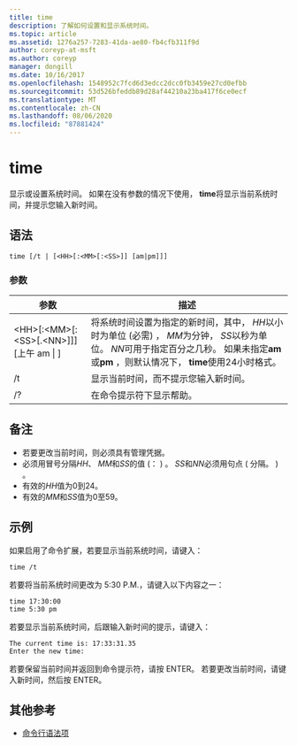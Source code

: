 ```yaml
---
title: time
description: 了解如何设置和显示系统时间。
ms.topic: article
ms.assetid: 1276a257-7283-41da-ae80-fb4cfb311f9d
author: coreyp-at-msft
ms.author: coreyp
manager: dongill
ms.date: 10/16/2017
ms.openlocfilehash: 1548952c7fcd6d3edcc2dcc0fb3459e27cd0efbb
ms.sourcegitcommit: 53d526bfeddb89d28af44210a23ba417f6ce0ecf
ms.translationtype: MT
ms.contentlocale: zh-CN
ms.lasthandoff: 08/06/2020
ms.locfileid: "87881424"
---
```

# <a name="time"></a>time



显示或设置系统时间。 如果在没有参数的情况下使用， **time**将显示当前系统时间，并提示您输入新时间。



## <a name="syntax"></a>语法

```
time [/t | [<HH>[:<MM>[:<SS>]] [am|pm]]]
```

### <a name="parameters"></a>参数

|参数|描述|
|---------|-----------|
|\<HH>[:\<MM>[:\<SS>[.\<NN>]]][上午 am \| ]|将系统时间设置为指定的新时间，其中， *HH*以小时为单位 (必需) ， *MM*为分钟， *SS*以秒为单位。 *NN*可用于指定百分之几秒。 如果未指定**am**或**pm** ，则默认情况下， **time**使用24小时格式。|
|/t |显示当前时间，而不提示您输入新时间。|
|/?|在命令提示符下显示帮助。|

## <a name="remarks"></a>备注

-   若要更改当前时间，则必须具有管理凭据。
-   必须用冒号分隔*HH*、 *MM*和*SS*的值 (： ) 。 *SS*和*NN*必须用句点 ( 分隔。 ) 。
-   有效的*HH*值为0到24。
-   有效的*MM*和*SS*值为0至59。

## <a name="examples"></a><a name="BKMK_examples"></a>示例

如果启用了命令扩展，若要显示当前系统时间，请键入：
```
time /t
```
若要将当前系统时间更改为 5:30 P.M.，请键入以下内容之一：
```
time 17:30:00
time 5:30 pm
```
若要显示当前系统时间，后跟输入新时间的提示，请键入：
```
The current time is: 17:33:31.35
Enter the new time:
```
若要保留当前时间并返回到命令提示符，请按 ENTER。 若要更改当前时间，请键入新时间，然后按 ENTER。

## <a name="additional-references"></a>其他参考

- [命令行语法项](command-line-syntax-key.md)